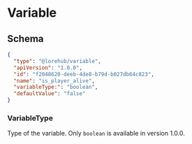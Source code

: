 # Variable

## Schema

```json
{
  "type": "@lorehub/variable",
  "apiVersion": "1.0.0",
  "id": "f2048620-deeb-4de8-b79d-b027db64c823",
  "name": "is_player_alive",
  "variableType:": "boolean",
  "defaultValue": "false"
}
```

### VariableType

Type of the variable. Only `boolean` is available in version 1.0.0.
